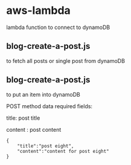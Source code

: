 # aws-lambda
lambda function to connect to dynamoDB


## blog-create-a-post.js
to fetch all posts or single post from dynamoDB


## blog-create-a-post.js
to put an item into dynamoDB

POST method data required fields: 

title: post title  

content : post content
```
{
	"title":"post eight",
	"content":"content for post eight"
}
```
